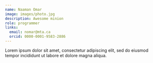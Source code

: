 ```yaml
---
name: Naaman Omar
image: images/photo.jpg
description: Awesome minion
role: programmer
links:
  email: nomar@mta.ca
  orcid: 0000-0001-9583-2886
---
```


Lorem ipsum dolor sit amet, consectetur adipiscing elit, sed do eiusmod tempor incididunt ut labore et dolore magna aliqua.
